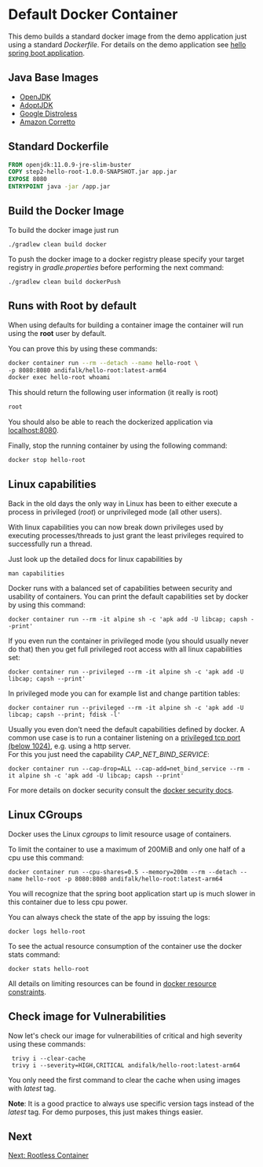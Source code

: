# Default Docker Container

This demo builds a standard docker image from the demo application just using a standard _Dockerfile_.
For details on the demo application see [hello spring boot application](../step1-hello-spring-boot).

## Java Base Images

* [OpenJDK](https://hub.docker.com/_/openjdk)
* [AdoptJDK](https://hub.docker.com/_/adoptopenjdk)
* [Google Distroless](https://github.com/GoogleContainerTools/distroless)
* [Amazon Corretto](https://hub.docker.com/_/amazoncorretto)

## Standard Dockerfile

```dockerfile
FROM openjdk:11.0.9-jre-slim-buster
COPY step2-hello-root-1.0.0-SNAPSHOT.jar app.jar
EXPOSE 8080
ENTRYPOINT java -jar /app.jar
```

## Build the Docker Image

To build the docker image just run

```shell
./gradlew clean build docker
```

To push the docker image to a docker registry please specify your target registry
in _gradle.properties_ before performing the next command:

```shell
./gradlew clean build dockerPush
```

## Runs with Root by default

When using defaults for building a container image the container will run using
the __root__ user by default.

You can prove this by using these commands:

```bash
docker container run --rm --detach --name hello-root \
-p 8080:8080 andifalk/hello-root:latest-arm64
docker exec hello-root whoami
```

This should return the following user information (it really is root)

```bash
root
```

You should also be able to reach the dockerized application via [localhost:8080](http://localhost:8080).

Finally, stop the running container by using the following command:

```bash
docker stop hello-root
```

## Linux capabilities

Back in the old days the only way in Linux has been to either execute a process in privileged (_root_) or unprivileged mode (all other users).
 
With linux capabilities you can now break down privileges used by executing processes/threads to just grant the least
privileges required to successfully run a thread.

Just look up the detailed docs for linux capabilities by

```shell
man capabilities
```

Docker runs with a balanced set of capabilities between security and usability of containers.
You can print the default capabilities set by docker by using this command:

```shell
docker container run --rm -it alpine sh -c 'apk add -U libcap; capsh --print'
```

If you even run the container in privileged mode (you should usually never do that)
then you get full privileged root access with all linux capabilities set:

```shell
docker container run --privileged --rm -it alpine sh -c 'apk add -U libcap; capsh --print'
```

In privileged mode you can for example list and change partition tables:

```shell
docker container run --privileged --rm -it alpine sh -c 'apk add -U libcap; capsh --print; fdisk -l'
```

Usually you even don't need the default capabilities defined by docker.
A common use case is to run a container listening on a [privileged tcp port (below 1024)](https://www.w3.org/Daemon/User/Installation/PrivilegedPorts.html), 
e.g. using a http server.  
For this you just need the capability _CAP_NET_BIND_SERVICE_:

```shell
docker container run --cap-drop=ALL --cap-add=net_bind_service --rm -it alpine sh -c 'apk add -U libcap; capsh --print'
```

For more details on docker security consult the [docker security docs](https://docs.docker.com/engine/security/security).

## Linux CGroups

Docker uses the Linux _cgroups_ to limit resource usage of containers.

To limit the container to use a maximum of 200MiB and only one half of a cpu use this command:

```shell
docker container run --cpu-shares=0.5 --memory=200m --rm --detach --name hello-root -p 8080:8080 andifalk/hello-root:latest-arm64
```

You will recognize that the spring boot application start up is much slower in this container due to less cpu power.

You can always check the state of the app by issuing the logs:

```shell
docker logs hello-root
```

To see the actual resource consumption of the container use the docker stats command:

```shell
docker stats hello-root
```

All details on limiting resources can be found in [docker resource constraints](https://docs.docker.com/config/containers/resource_constraints).

## Check image for Vulnerabilities

Now let's check our image for vulnerabilities of critical and high severity using these commands:

```shell
 trivy i --clear-cache
 trivy i --severity=HIGH,CRITICAL andifalk/hello-root:latest-arm64
```

You only need the first command to clear the cache when using images with _latest_ tag. 

__Note__: It is a good practice to always use specific version tags instead of the _latest_ tag. For demo purposes, this just makes things easier.

## Next

[Next: Rootless Container](../step3-hello-rootless)
